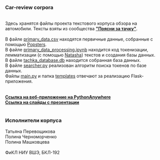 <h3>Car-review corpora</h3>
<br>
Здесь хранятся файлы проекта текстового корпуса обзора на автомобили. Тексты взяты из сообщества <b><a href="https://vk.com/poyasni_za_tachku">"Поясни за тачку"</a></b>.
<br>
<br>
В файле <a href="https://github.com/pmashkovtseva/car-review-corpora/blob/main/primary_data.csv">primary_data.csv</a> находятся первичные данные, собранные с помощью <a href = "https://popsters.ru/">Popsters</a>.
<br>
В файле <a href="https://github.com/pmashkovtseva/car-review-corpora/blob/main/primary_data_processing.ipynb">primary_data_processing.ipynb</a> находится код токенизации, лемматизации (с помощью <a href="https://github.com/natasha/natasha">Natasha</a>) текстов и создания базы данных.
<br>
В файле <a href="https://https://github.com/pmashkovtseva/car-review-corpora/blob/main/tachka_database.db">tachka_database.db</a> находится собранная база данных.
<br>
В файле <a href="https://github.com/pmashkovtseva/car-review-corpora/blob/main/searcher.py">searcher.py</a> реализован алгоритм поиска токенов по базе данных.
<br>
Файлы <a href="https://github.com/pmashkovtseva/car-review-corpora/blob/main/main.py">main.py</a> и папка <a href="https://github.com/pmashkovtseva/car-review-corpora/tree/main/templates">templates</a> отвечают за реализацию Flask-приложения.
<br>
<br>
<br>
<b><a href="http://carrevcorp.pythonanywhere.com/">Ссылка на веб-приложение на PythonAnywhere</a></b>
<br>
<b><a href="https://docs.google.com/presentation/d/1_E1tl9awfu_RU8zoYzDEmq5hDupV1FakS-uCRLuQ-w4/edit#slide=id.gf748811d69_0_101">Ссылка на слайды с презентации</a></b>
<br>
<br>
<h3>Исполнители корпуса</h3>
Татьяна Перевощикова
<br>
Полина Черноморченко
<br>
Полина Машковцева
<br>
<br>
ФиКЛ НИУ ВШЭ, БКЛ-192
